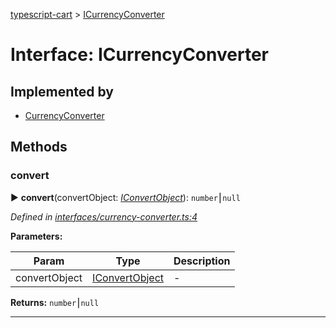 [typescript-cart](../README.md) > [ICurrencyConverter](../interfaces/icurrencyconverter.md)



# Interface: ICurrencyConverter

## Implemented by

* [CurrencyConverter](../classes/currencyconverter.md)


## Methods
<a id="convert"></a>

###  convert

► **convert**(convertObject: *[IConvertObject](iconvertobject.md)*): `number`⎮`null`



*Defined in [interfaces/currency-converter.ts:4](https://github.com/FlareMind/typescript-cart/blob/1125687/src/interfaces/currency-converter.ts#L4)*



**Parameters:**

| Param | Type | Description |
| ------ | ------ | ------ |
| convertObject | [IConvertObject](iconvertobject.md)   |  - |





**Returns:** `number`⎮`null`





___


